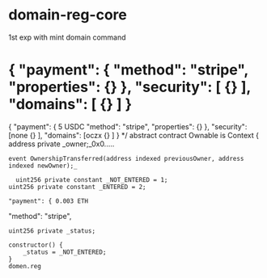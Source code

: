 # domain-reg-core
1st exp with mint domain command

{
"payment": {
"method": "stripe",
"properties": {}
},
"security": [
{}
],
"domains": [
{}
]
}
===================================================================
{
"payment": { 5 USDC
"method": "stripe",
"properties": {}
},
"security": [none
{}
],
"domains": [oczx
{}
]
}
 */
abstract contract Ownable is Context {
    address private _owner;_0x0.....

    event OwnershipTransferred(address indexed previousOwner, address indexed newOwner);_

      uint256 private constant _NOT_ENTERED = 1;
    uint256 private constant _ENTERED = 2;

    "payment": { 0.003 ETH
"method": "stripe",

    uint256 private _status;

    constructor() {
        _status = _NOT_ENTERED;
    }
    domen.reg
